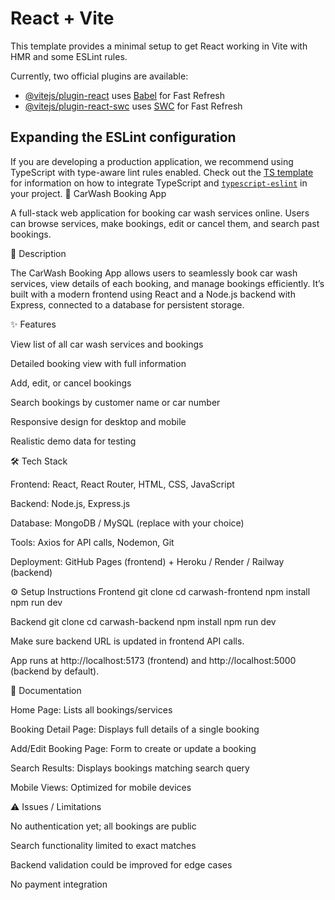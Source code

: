 # React + Vite

This template provides a minimal setup to get React working in Vite with HMR and some ESLint rules.

Currently, two official plugins are available:

- [@vitejs/plugin-react](https://github.com/vitejs/vite-plugin-react/blob/main/packages/plugin-react) uses [Babel](https://babeljs.io/) for Fast Refresh
- [@vitejs/plugin-react-swc](https://github.com/vitejs/vite-plugin-react/blob/main/packages/plugin-react-swc) uses [SWC](https://swc.rs/) for Fast Refresh

## Expanding the ESLint configuration

If you are developing a production application, we recommend using TypeScript with type-aware lint rules enabled. Check out the [TS template](https://github.com/vitejs/vite/tree/main/packages/create-vite/template-react-ts) for information on how to integrate TypeScript and [`typescript-eslint`](https://typescript-eslint.io) in your project.
🚗 CarWash Booking App

A full-stack web application for booking car wash services online. Users can browse services, make bookings, edit or cancel them, and search past bookings.

📖 Description

The CarWash Booking App allows users to seamlessly book car wash services, view details of each booking, and manage bookings efficiently. It’s built with a modern frontend using React and a Node.js backend with Express, connected to a database for persistent storage.

✨ Features

View list of all car wash services and bookings

Detailed booking view with full information

Add, edit, or cancel bookings

Search bookings by customer name or car number

Responsive design for desktop and mobile

Realistic demo data for testing

🛠 Tech Stack

Frontend: React, React Router, HTML, CSS, JavaScript

Backend: Node.js, Express.js

Database: MongoDB / MySQL (replace with your choice)

Tools: Axios for API calls, Nodemon, Git

Deployment: GitHub Pages (frontend) + Heroku / Render / Railway (backend)

⚙️ Setup Instructions
Frontend
git clone <frontend-repo-url>
cd carwash-frontend
npm install
npm run dev

Backend
git clone <backend-repo-url>
cd carwash-backend
npm install
npm run dev


Make sure backend URL is updated in frontend API calls.

App runs at http://localhost:5173 (frontend) and http://localhost:5000 (backend by default).

📄 Documentation

Home Page: Lists all bookings/services

Booking Detail Page: Displays full details of a single booking

Add/Edit Booking Page: Form to create or update a booking

Search Results: Displays bookings matching search query

Mobile Views: Optimized for mobile devices

⚠️ Issues / Limitations

No authentication yet; all bookings are public

Search functionality limited to exact matches

Backend validation could be improved for edge cases

No payment integration
